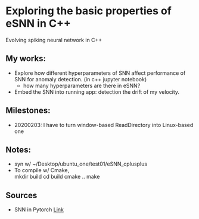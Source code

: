 # Exploring the basic properties of eSNN in C++
Evolving spiking neural network in C++

## My works:
* Explore how different hyperparameters of SNN affect performance of SNN for anomaly detection. (in c++ jupyter notebook)
  * how many hyperparameters are there in eSNN?
* Embed the SNN into running app: detection the drift of my velocity.

## Milestones:
* 20200203: I have to turn window-based ReadDirectory into Linux-based one

## Notes:
* syn w/ ~/Desktop/ubuntu_one/test01/eSNN_cplusplus
* To compile w/ Cmake,
<br> mkdir build
cd build
cmake ..
make

## Sources
* SNN in Pytorch [Link](https://medium.com/@martino.sorbaro/deep-learning-with-spiking-networks-optimising-energy-consumption-50588b4435fd)
